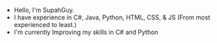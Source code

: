 - Hello, I'm SupahGuy.
- I have experience in C#, Java, Python, HTML, CSS, & JS (From most experienced to least.)
- I'm currently Improving my skills in C# and Python

<!---
SupahGuy/SupahGuy is a ✨ special ✨ repository because its `README.md` (this file) appears on your GitHub profile.
You can click the Preview link to take a look at your changes.
--->
